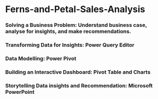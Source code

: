 # Ferns-and-Petal-Sales-Analysis

### Solving a Business Problem: Understand business case, analyse for insights, and make recommendations.
### Transforming Data for Insights: Power Query Editor
### Data Modelling: Power Pivot
### Building an Interactive Dashboard: Pivot Table and Charts
### Storytelling Data insights and Recommendation: Microsoft PowerPoint
